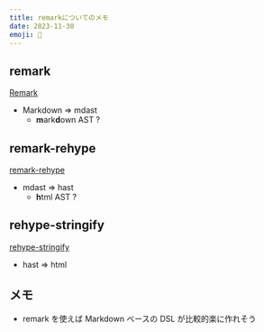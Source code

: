 ```yaml
---
title: remarkについてのメモ
date: 2023-11-30
emoji: 🤔
---
```


## remark

[Remark](https://remark.js.org/)

- Markdown ⇒ mdast
  - **m**ark**d**own AST ?

## remark-rehype

[remark-rehype](https://github.com/remarkjs/remark-rehype)

- mdast ⇒ hast
  - **h**tml AST ?

## rehype-stringify

[rehype-stringify](https://github.com/rehypejs/rehype/tree/main/packages/rehype-stringify)

- hast ⇒ html

## メモ

- remark を使えば Markdown ベースの DSL が比較的楽に作れそう
